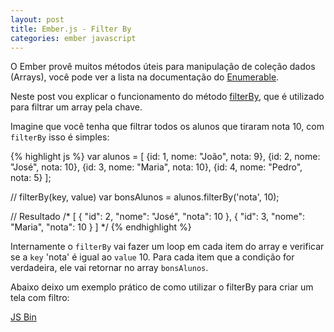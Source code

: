```yaml
---
layout: post
title: Ember.js - Filter By
categories: ember javascript
---
```


O Ember provê muitos métodos úteis para manipulação de coleção dados (Arrays), você pode ver a lista na documentação do [Enumerable](http://emberjs.com/api/classes/Ember.Enumerable.html).

Neste post vou explicar o funcionamento do método [filterBy](http://emberjs.com/api/classes/Ember.Enumerable.html#method_filterBy), que é utilizado para filtrar um array pela chave.

Imagine que você tenha que filtrar todos os alunos que tiraram nota 10, com `filterBy` isso é simples:

{% highlight js %}
var alunos = [
  {id: 1, nome: "João", nota: 9},
  {id: 2, nome: "José", nota: 10},
  {id: 3, nome: "Maria", nota: 10},
  {id: 4, nome: "Pedro", nota: 5}
];

// filterBy(key, value)
var bonsAlunos = alunos.filterBy('nota', 10);

// Resultado
/*
[
  {
    "id": 2,
    "nome": "José",
    "nota": 10
  },
  {
    "id": 3,
    "nome": "Maria",
    "nota": 10
  }
]
*/
{% endhighlight %}

Internamente o `filterBy` vai fazer um loop em cada item do array e verificar se a `key` 'nota' é igual ao `value` 10. Para cada item que a condição for verdadeira, ele vai retornar no array `bonsAlunos`.

Abaixo deixo um exemplo prático de como utilizar o filterBy para criar um tela com filtro:

<a class="jsbin-embed" href="http://emberjs.jsbin.com/goboca/4/embed?html,js,output">JS Bin</a>
